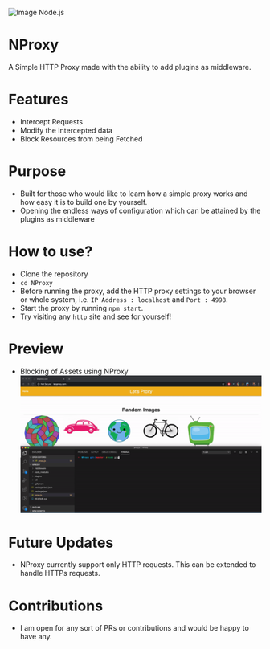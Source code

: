 ![Image Node.js](https://img.shields.io/badge/Node.js-NProxy-brightgreen)
# NProxy
A Simple HTTP Proxy made with the ability to add plugins as middleware.

# Features
- Intercept Requests
- Modify the Intercepted data
- Block Resources from being Fetched

# Purpose
- Built for those who would like to learn how a simple proxy works and how easy it is to build one by yourself.
- Opening the endless ways of configuration which can be attained by the plugins as middleware

# How to use?
- Clone the repository
- `cd NProxy`
- Before running the proxy, add the HTTP proxy settings to your browser or whole system, i.e. `IP Address : localhost` and `Port : 4998`.
- Start the proxy by running `npm start`.
- Try visiting any `http` site and see for yourself!

# Preview
- Blocking of Assets using NProxy
![GitHub Logo](preview.gif)

# Future Updates
- NProxy currently support only HTTP requests. This can be extended to handle HTTPs requests.

# Contributions
- I am open for any sort of PRs or contributions and would be happy to have any.
